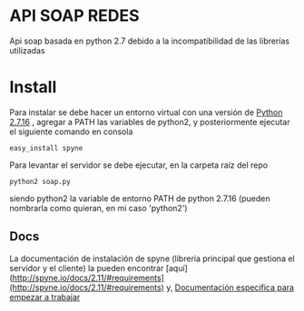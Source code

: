 # API SOAP REDES

Api soap basada en python 2.7 debido a la incompatibilidad de las librerías utilizadas 

# Install

Para instalar se debe hacer un entorno virtual con una versión de [Python 2.7.16](https://www.python.org/downloads/release/python-2716/) , agregar a PATH las variables de python2, y posteriormente ejecutar el siguiente comando en consola

```
easy_install spyne
```
Para levantar el servidor se debe ejecutar, en la carpeta raíz del repo
```
python2 soap.py
```
siendo python2 la variable de entorno PATH de python 2.7.16 (pueden nombrarla como quieran, en mi caso 'python2')

## Docs

La documentación de instalación de spyne (librería principal que gestiona el servidor y el cliente) la pueden encontrar [aquí](http://spyne.io/docs/2.11/#requirements](http://spyne.io/docs/2.11/#requirements)
y,
[Documentación especifica para empezar a trabajar](http://spyne.io/docs/2.10/#library-documentation)

